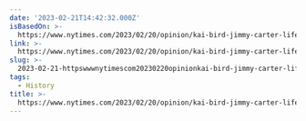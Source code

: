```yaml
---
date: '2023-02-21T14:42:32.000Z'
isBasedOn: >-
  https://www.nytimes.com/2023/02/20/opinion/kai-bird-jimmy-carter-life.html?smid=tw-share
link: >-
  https://www.nytimes.com/2023/02/20/opinion/kai-bird-jimmy-carter-life.html?smid=tw-share
slug: >-
  2023-02-21-httpswwwnytimescom20230220opinionkai-bird-jimmy-carter-lifehtmlsmidtw-share
tags:
  - History
title: >-
  https://www.nytimes.com/2023/02/20/opinion/kai-bird-jimmy-carter-life.html?smid=tw-share
---
```



